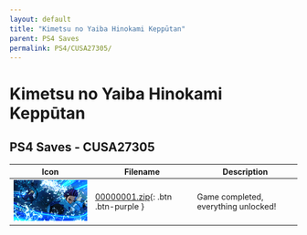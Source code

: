 ```yaml
---
layout: default
title: "Kimetsu no Yaiba Hinokami Keppūtan"
parent: PS4 Saves
permalink: PS4/CUSA27305/
---
```

# Kimetsu no Yaiba Hinokami Keppūtan

## PS4 Saves - CUSA27305

| Icon | Filename | Description |
|------|----------|-------------|
| ![Kimetsu no Yaiba Hinokami Keppūtan](icon0.png) | [00000001.zip](00000001.zip){: .btn .btn-purple } | Game completed, everything unlocked! |
